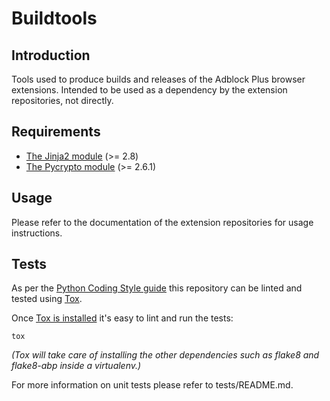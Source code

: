 # Buildtools

## Introduction

Tools used to produce builds and releases of the Adblock Plus browser
extensions. Intended to be used as a dependency by the extension repositories,
not directly.

## Requirements

- [The Jinja2 module](http://jinja.pocoo.org/docs) (>= 2.8)
- [The Pycrypto module](http://pythonhosted.org/pycrypto/) (>= 2.6.1)

## Usage

Please refer to the documentation of the extension repositories for usage
instructions.


## Tests

As per the [Python Coding Style guide](https://adblockplus.org/en/coding-style#python)
this repository can be linted and tested using [Tox](https://pypi.python.org/pypi/tox).

Once [Tox is installed](https://tox.readthedocs.io/en/latest/install.html) it's
easy to lint and run the tests:

    tox

_(Tox will take care of installing the other dependencies such as flake8 and
flake8-abp inside a virtualenv.)_

For more information on unit tests please refer to tests/README.md.
